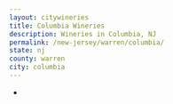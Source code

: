 ```yaml
---
layout: citywineries
title: Columbia Wineries
description: Wineries in Columbia, NJ
permalink: /new-jersey/warren/columbia/
state: nj
county: warren
city: columbia
---
```

-
